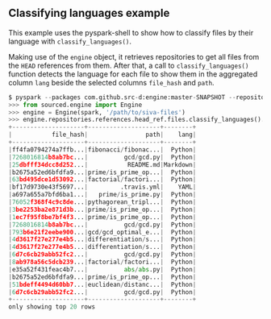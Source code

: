 ## Classifying languages example

This example uses the pyspark-shell to show how to classify files by their language with `classify_languages()`.

Making use of the `engine` object, it retrieves repositories to get all files from the `HEAD` references from them. After that, a call to `classify_languages()` function detects the language for each file to show them in the aggregated column `lang` beside the selected columns `file_hash` and `path`.

```python
$ pyspark --packages com.github.src-d:engine:master-SNAPSHOT --repositories https://jitpack.io
>>> from sourced.engine import Engine
>>> engine = Engine(spark, '/path/to/siva-files')
>>> engine.repositories.references.head_ref.files.classify_languages().select("file_hash", "path", "lang").show()
+--------------------+--------------------+--------+
|           file_hash|                path|    lang|
+--------------------+--------------------+--------+
|ff4fa0794274a7ffb...|fibonacci/fibonac...|  Python|
|7268016814b8ab7bc...|          gcd/gcd.py|  Python|
|25dbfff34dcc8d252...|           README.md|Markdown|
|b2675a52ed6bfdfa9...|prime/is_prime_op...|  Python|
|63bd495dce1d53092...|factorial/factori...|  Python|
|bf17d9730e43f5697...|         .travis.yml|    YAML|
|a697a655a7bfd6ba1...|   prime/is_prime.py|  Python|
|76052f368f4c9c8de...|pythagorean_tripl...|  Python|
|3be2253ba2e871d3b...|prime/is_prime_op...|  Python|
|1ec7f95f8be7bf4f3...|prime/is_prime_op...|  Python|
|7268016814b8ab7bc...|          gcd/gcd.py|  Python|
|793b6e21f2eebe900...|gcd/gcd_optimal_e...|  Python|
|4d3617f27e277e4b5...|differentiation/s...|  Python|
|4d3617f27e277e4b5...|differentiation/s...|  Python|
|6d7c6cb29abb52fc2...|          gcd/gcd.py|  Python|
|8ab978a56c5dcb239...|factorial/factori...|  Python|
|e35a52f431feac4b7...|          abs/abs.py|  Python|
|b2675a52ed6bfdfa9...|prime/is_prime_op...|  Python|
|51bdeff4494d60bb7...|euclidean/distanc...|  Python|
|6d7c6cb29abb52fc2...|          gcd/gcd.py|  Python|
+--------------------+--------------------+--------+
only showing top 20 rows

```
